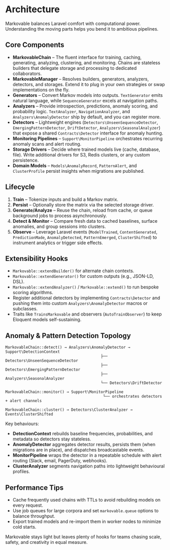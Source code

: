 # Architecture

Markovable balances Laravel comfort with computational power. Understanding the moving parts helps you bend it to ambitious pipelines.

## Core Components

- **MarkovableChain** – The fluent interface for training, caching, generating, analyzing, clustering, and monitoring. Chains are stateless builders that delegate storage and processing to dedicated collaborators.
- **MarkovableManager** – Resolves builders, generators, analyzers, detectors, and storages. Extend it to plug in your own strategies or swap implementations on the fly.
- **Generators** – Convert Markov models into outputs. `TextGenerator` emits natural language, while `SequenceGenerator` excels at navigation paths.
- **Analyzers** – Provide introspection, predictions, anomaly scoring, and probability logic. `TextAnalyzer`, `NavigationAnalyzer`, and `Analyzers\AnomalyDetector` ship by default, and you can register more.
- **Detectors** – Lightweight engines (`Detectors\UnseenSequenceDetector`, `EmergingPatternDetector`, `DriftDetector`, `Analyzers\SeasonalAnalyzer`) that expose a shared `Contracts\Detector` interface for anomaly hunting.
- **Monitoring Pipelines** – `Support\MonitorPipeline` orchestrates recurring anomaly scans and alert routing.
- **Storage Drivers** – Decide where trained models live (cache, database, file). Write additional drivers for S3, Redis clusters, or any custom persistence.
- **Domain Models** – `Models\AnomalyRecord`, `PatternAlert`, and `ClusterProfile` persist insights when migrations are published.

## Lifecycle

1. **Train** – Tokenize inputs and build a Markov matrix.
2. **Persist** – Optionally store the matrix via the selected storage driver.
3. **Generate/Analyze** – Reuse the chain, reload from cache, or queue background jobs to process asynchronously.
4. **Detect & Monitor** – Compare fresh data to cached baselines, surface anomalies, and group sessions into clusters.
5. **Observe** – Leverage Laravel events (`ModelTrained`, `ContentGenerated`, `PredictionMade`, `AnomalyDetected`, `PatternEmerged`, `ClusterShifted`) to instrument analytics or trigger side effects.

## Extensibility Hooks

- `Markovable::extendBuilder()` for alternate chain contexts.
- `Markovable::extendGenerator()` for custom outputs (e.g., JSON-LD, DSL).
- `Markovable::extendAnalyzer()` / `Markovable::extend()` to run bespoke scoring algorithms.
- Register additional detectors by implementing `Contracts\Detector` and pushing them into custom `Analyzers\AnomalyDetector` macros or subclasses.
- Traits like `TrainsMarkovable` and observers (`AutoTrainObserver`) to keep Eloquent models self-sustaining.

## Anomaly & Pattern Detection Topology

```
MarkovableChain::detect() → Analyzers\AnomalyDetector → Support\DetectionContext
										  ├── Detectors\UnseenSequenceDetector
										  ├── Detectors\EmergingPatternDetector
										  ├── Analyzers\SeasonalAnalyzer
										  └── Detectors\DriftDetector

MarkovableChain::monitor() → Support\MonitorPipeline
										   └── orchestrates detectors + alert channels

MarkovableChain::cluster() → Detectors\ClusterAnalyzer → Events\ClusterShifted
```

Key behaviours:

- **DetectionContext** rebuilds baseline frequencies, probabilities, and metadata so detectors stay stateless.
- **AnomalyDetector** aggregates detector results, persists them (when migrations are in place), and dispatches broadcastable events.
- **MonitorPipeline** wraps the detector in a repeatable schedule with alert routing (Slack, email, PagerDuty, webhooks).
- **ClusterAnalyzer** segments navigation paths into lightweight behavioural profiles.

## Performance Tips

- Cache frequently used chains with TTLs to avoid rebuilding models on every request.
- Use job queues for large corpora and set `markovable.queue` options to balance throughput.
- Export trained models and re-import them in worker nodes to minimize cold starts.

Markovable stays light but leaves plenty of hooks for teams chasing scale, safety, and creativity in equal measure.

